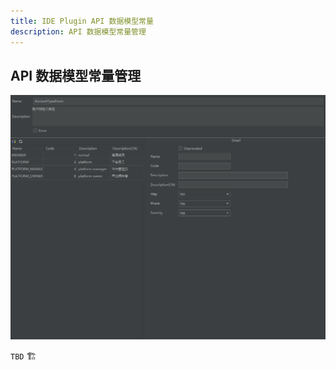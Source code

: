 ```yaml
---
title: IDE Plugin API 数据模型常量
description: API 数据模型常量管理
---
```


## API 数据模型常量管理

![Api Component](../public/image/idea/008_enum_01_constant.png)

`TBD` 🏗️
